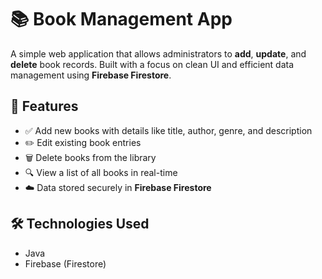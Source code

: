 # 📚 Book Management App

A simple web application that allows administrators to **add**, **update**, and **delete** book records. Built with a focus on clean UI and efficient data management using **Firebase Firestore**.

## 🚀 Features

- ✅ Add new books with details like title, author, genre, and description
- ✏️ Edit existing book entries
- 🗑️ Delete books from the library
- 🔍 View a list of all books in real-time
- ☁️ Data stored securely in **Firebase Firestore**

## 🛠️ Technologies Used

- Java
- Firebase (Firestore)

